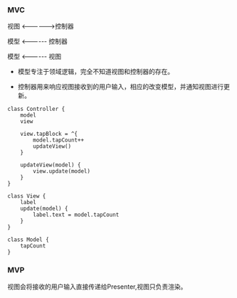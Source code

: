 ### MVC

视图 <------>控制器

模型 <------  控制器 

模型 <------  视图



* 模型专注于领域逻辑，完全不知道视图和控制器的存在。

* 控制器用来响应视图接收到的用户输入，相应的改变模型，并通知视图进行更新。

```
class Controller {
	model
	view
	
	view.tapBlock = ^{
		model.tapCount++
		updateView()	
	}
	
	updateView(model) {
		view.update(model)
	}
}

class View {
	label
	update(model) {
		label.text = model.tapCount
	}
}

class Model {
	tapCount
}
```



### MVP

视图会将接收的用户输入直接传递给Presenter,视图只负责渲染。



